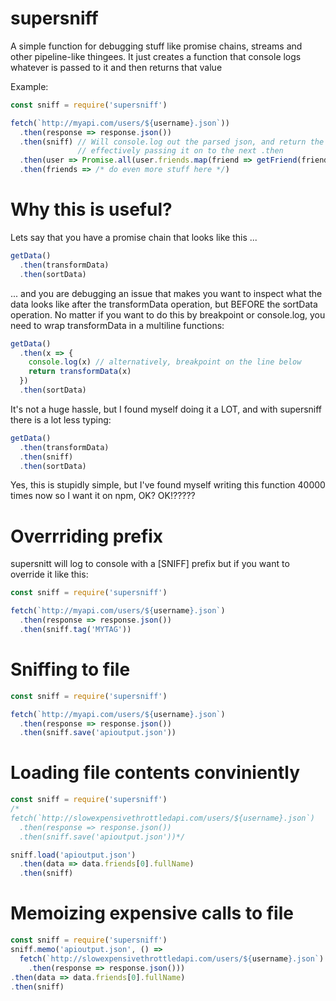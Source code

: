 # supersniff

A simple function for debugging stuff like promise chains, streams and other pipeline-like thingees. It just creates a function that console logs whatever is passed to it and then returns that value

Example:
```javascript
const sniff = require('supersniff')

fetch(`http://myapi.com/users/${username}.json`))
  .then(response => response.json())
  .then(sniff) // Will console.log out the parsed json, and return the value,
               // effectively passing it on to the next .then
  .then(user => Promise.all(user.friends.map(friend => getFriend(friendId))))
  .then(friends => /* do even more stuff here */)
```

# Why this is useful?
Lets say that you have a promise chain that looks like this ...
```javascript
getData()
  .then(transformData)
  .then(sortData)
```
... and you are debugging an issue that makes you want to inspect what the data looks like after the transformData operation, but BEFORE the sortData operation. No matter if you want to do this by breakpoint or console.log, you need to wrap transformData in a multiline functions:
```javascript
getData()
  .then(x => {
    console.log(x) // alternatively, breakpoint on the line below
    return transformData(x)
  })
  .then(sortData)
```
It's not a huge hassle, but I found myself doing it a LOT, and with supersniff there is a lot less typing:
```javascript
getData()
  .then(transformData)
  .then(sniff)
  .then(sortData)
```
Yes, this is stupidly simple, but I've found myself writing this function 40000 times now so I want it on npm, OK? OK!?????

# Overrriding prefix
supersnitt will log to console with a [SNIFF] prefix but if you want to override it like this:

```javascript
const sniff = require('supersniff')

fetch(`http://myapi.com/users/${username}.json`)
  .then(response => response.json())
  .then(sniff.tag('MYTAG'))
```

# Sniffing to file
```javascript
const sniff = require('supersniff')

fetch(`http://myapi.com/users/${username}.json`)
  .then(response => response.json())
  .then(sniff.save('apioutput.json'))
```

# Loading file contents conviniently
```javascript
const sniff = require('supersniff')
/*
fetch(`http://slowexpensivethrottledapi.com/users/${username}.json`)
  .then(response => response.json())
  .then(sniff.save('apioutput.json'))*/

sniff.load('apioutput.json')
  .then(data => data.friends[0].fullName)
  .then(sniff)
```

# Memoizing expensive calls to file

```javascript
const sniff = require('supersniff')
sniff.memo('apioutput.json', () =>
  fetch(`http://slowexpensivethrottledapi.com/users/${username}.json`)
    .then(response => response.json()))
.then(data => data.friends[0].fullName)
.then(sniff)
```